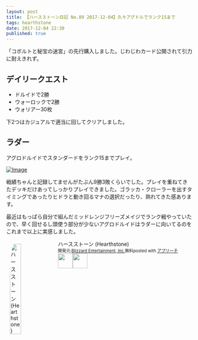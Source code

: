 ```yaml
---
layout: post
title: 【ハースストーン日記 No.89 2017-12-04】久々アグドルでランク15まで
tags: hearthstone
date: 2017-12-04 22:30
published: true
---
```


「コボルトと秘宝の迷宮」の先行購入しました。じわじわカード公開されて引力に耐えきれず。

## デイリークエスト

- ドルイドで2勝
- ウォーロックで2勝
- ウォリアー30枚

下2つはカジュアルで適当に回してクリアしました。

## ラダー
アグロドルイドでスタンダードをランク15までプレイ。

[![Image](https://gyazo.com/5a210168aa025e032d020f9951144b7f/raw)](https://gyazo.com/5a210168aa025e032d020f9951144b7f)

戦績ちゃんと記録してませんがたぶん9勝3敗くらいでした。プレイを重ねてきたデッキだけあってしっかりプレイできました。ゴラッカ・クローラーを出すタイミングであったりヒドラと動き回るマナの選択だったり、熟れてきた感あります。

最近はもっぱら自分で組んだミッドレンジフリーズメイジでランク戦やっていたので、早く回せるし頭使う部分が少ないアグロドルイドはラダーに向いてるのをこれまで以上に実感しました。



<div id="appreach-box" style="text-align:left;"><img id="appreach-image" src="https://lh6.ggpht.com/J-_wYHXVmR86Mvq6KNHiSvR0T3WH4wHgVC0OLQEIa1FHVbXARD0zafLA8JEUjo-CqDw=w170" alt="ハースストーン (Hearthstone)" style="float:left; margin:10px; width:25%; max-width:120px; border-radius:10%;"><div class="appreach-info" style="margin: 10px;"><div id="appreach-appname">ハースストーン (Hearthstone)</div><div id="appreach-developer" style="font-size:80%; display:inline-block; _display:inline;">開発元:<a id="appreach-developerurl" href="https://itunes.apple.com/jp/developer/blizzard-entertainment-inc/id306862900?uo=4" target="_blank" rel="nofollow">Blizzard Entertainment, Inc.</a></div><div id="appreach-price" style="font-size:80%; display:inline-block; _display:inline;">無料</div><div class="appreach-powered" style="font-size:80%; display:inline-block; _display:inline;">posted with <a href="http://mama-hack.com/app-reach/" title="アプリーチ" target="_blank" rel="nofollow">アプリーチ</a></div><div class="appreach-links" style="float: left;"><div id="appreach-itunes-link" style="display: inline-block; _display: inline;"><a id="appreach-itunes" href="https://itunes.apple.com/jp/app/%E3%83%8F%E3%83%BC%E3%82%B9%E3%82%B9%E3%83%88%E3%83%BC%E3%83%B3-hearthstone/id625257520?mt=8&amp;uo=4&amp;at=10l4wP" target="_blank" rel="nofollow"><img src="https://nabettu.github.io/appreach/img/itune_ja.svg" style="height:40px;"></a></div><div id="appreach-gplay-link" style="display:inline-block; _display:inline;"><a id="appreach-gplay" href="https://play.google.com/store/apps/details?id=com.blizzard.wtcg.hearthstone" target="_blank" rel="nofollow"><img src="https://nabettu.github.io/appreach/img/gplay_ja.png" style="height:40px;"></a></div></div></div><div class="appreach-footer" style="margin-bottom:10px; clear: left;"></div></div>